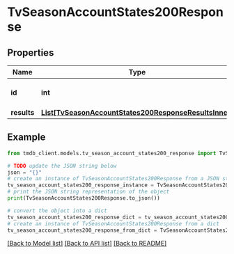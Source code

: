 # TvSeasonAccountStates200Response


## Properties

Name | Type | Description | Notes
------------ | ------------- | ------------- | -------------
**id** | **int** |  | [optional] [default to 0]
**results** | [**List[TvSeasonAccountStates200ResponseResultsInner]**](TvSeasonAccountStates200ResponseResultsInner.md) |  | [optional] 

## Example

```python
from tmdb_client.models.tv_season_account_states200_response import TvSeasonAccountStates200Response

# TODO update the JSON string below
json = "{}"
# create an instance of TvSeasonAccountStates200Response from a JSON string
tv_season_account_states200_response_instance = TvSeasonAccountStates200Response.from_json(json)
# print the JSON string representation of the object
print(TvSeasonAccountStates200Response.to_json())

# convert the object into a dict
tv_season_account_states200_response_dict = tv_season_account_states200_response_instance.to_dict()
# create an instance of TvSeasonAccountStates200Response from a dict
tv_season_account_states200_response_from_dict = TvSeasonAccountStates200Response.from_dict(tv_season_account_states200_response_dict)
```
[[Back to Model list]](../README.md#documentation-for-models) [[Back to API list]](../README.md#documentation-for-api-endpoints) [[Back to README]](../README.md)


